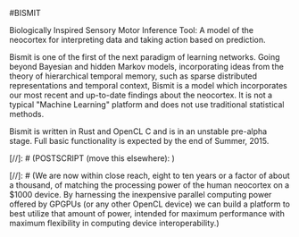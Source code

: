 #BISMIT

Biologically Inspired Sensory Motor Inference Tool: 
A model of the neocortex for interpreting data and taking action based on prediction.

Bismit is one of the first of the next paradigm of learning networks. Going beyond Bayesian and hidden Markov models, incorporating ideas from the theory of hierarchical temporal memory, such as sparse distributed representations and temporal context, Bismit is a model which incorporates our most recent and up-to-date findings about the neocortex. It is not a typical "Machine Learning" platform and does not use traditional statistical methods. 

Bismit is written in Rust and OpenCL C and is in an unstable pre-alpha stage. Full basic functionality is expected by the end of Summer, 2015.



[//]: # (POSTSCRIPT (move this elsewhere): )

[//]: # (We are now within close reach, eight to ten years or a factor of about a thousand, of matching the processing power of the human neocortex on a $1000 device. By harnessing the inexpensive parallel computing power offered by GPGPUs (or any other OpenCL device) we can build a platform to best utilize that amount of power, intended for maximum performance with maximum flexibility in computing device interoperability.)
